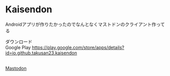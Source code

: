 # Kaisendon

Androidアプリが作りたかったのでなんとなくマストドンのクライアント作ってる

ダウンロード <br>
Google Play
https://play.google.com/store/apps/details?id=io.github.takusan23.kaisendon


<br>
<a rel="me" href="https://friends.nico/@takusan_23">Mastodon</a>
